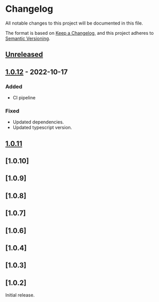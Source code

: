 # Changelog
All notable changes to this project will be documented in this file.

The format is based on [Keep a Changelog](https://keepachangelog.com/en/1.0.0/),
and this project adheres to [Semantic Versioning](https://semver.org/spec/v2.0.0.html).

## [Unreleased]

## [1.0.12] - 2022-10-17

### Added
- CI pipeline

### Fixed
- Updated dependencies.
- Updated typescript version.

## [1.0.11]

## [1.0.10]

## [1.0.9]

## [1.0.8]

## [1.0.7]

## [1.0.6]

## [1.0.4]

## [1.0.3]

## [1.0.2]

Initial release.

[Unreleased]: https://github.com/ink-feather-org/ts-utils/compare/v1.0.12...HEAD
[1.0.12]: https://github.com/ink-feather-org/ts-utils/compare/v1.0.11...v1.0.12
[1.0.11]: https://github.com/ink-feather-org/ts-utils/releases/tag/v1.0.11
